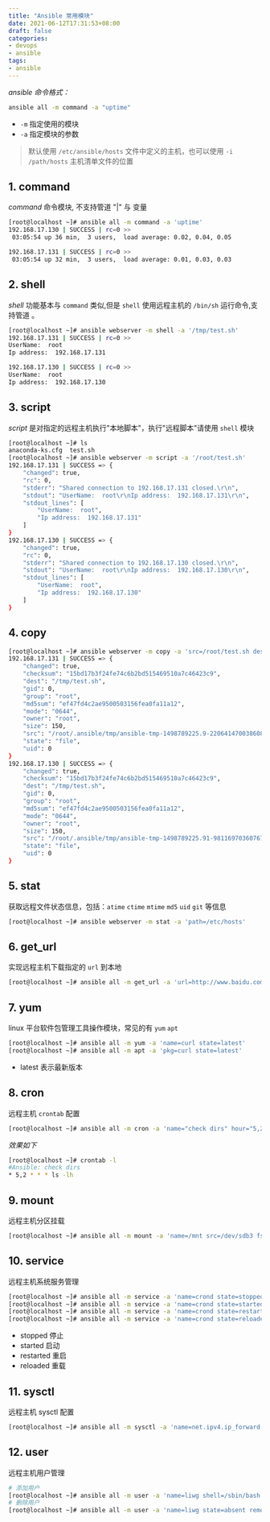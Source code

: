 ```yaml
---
title: "Ansible 常用模块"
date: 2021-06-12T17:31:53+08:00
draft: false
categories: 
- devops
- ansible
tags:
- ansible
---
```


*ansible 命令格式：*

```bash
ansible all -m command -a "uptime"
```

- `-m` 指定使用的模块
- `-a` 指定模块的参数

> 默认使用 `/etc/ansible/hosts` 文件中定义的主机，也可以使用 `-i /path/hosts` 主机清单文件的位置

## 1. command

*command* 命令模块, 不支持管道 "|" 与 变量

```bash
[root@localhost ~]# ansible all -m command -a 'uptime'
192.168.17.130 | SUCCESS | rc=0 >>
 03:05:54 up 36 min,  3 users,  load average: 0.02, 0.04, 0.05

192.168.17.131 | SUCCESS | rc=0 >>
 03:05:54 up 32 min,  3 users,  load average: 0.01, 0.03, 0.03
```

## 2. shell

*shell* 功能基本与 `command` 类似,但是 `shell` 使用远程主机的 `/bin/sh` 运行命令,支持管道 。

```bash
[root@localhost ~]# ansible webserver -m shell -a '/tmp/test.sh'
192.168.17.131 | SUCCESS | rc=0 >>
UserName:  root
Ip address:  192.168.17.131

192.168.17.130 | SUCCESS | rc=0 >>
UserName:  root
Ip address:  192.168.17.130
```

## 3. script

*script* 是对指定的远程主机执行"本地脚本"，执行"远程脚本"请使用 `shell` 模块

```bash
[root@localhost ~]# ls
anaconda-ks.cfg  test.sh
[root@localhost ~]# ansible webserver -m script -a '/root/test.sh'
192.168.17.131 | SUCCESS => {
    "changed": true,
    "rc": 0,
    "stderr": "Shared connection to 192.168.17.131 closed.\r\n",
    "stdout": "UserName:  root\r\nIp address:  192.168.17.131\r\n",
    "stdout_lines": [
        "UserName:  root",
        "Ip address:  192.168.17.131"
    ]
}
192.168.17.130 | SUCCESS => {
    "changed": true,
    "rc": 0,
    "stderr": "Shared connection to 192.168.17.130 closed.\r\n",
    "stdout": "UserName:  root\r\nIp address:  192.168.17.130\r\n",
    "stdout_lines": [
        "UserName:  root",
        "Ip address:  192.168.17.130"
    ]
}
```

## 4. copy

```bash
[root@localhost ~]# ansible webserver -m copy -a 'src=/root/test.sh dest=/tmp/test.sh owner=root group=root mode=0755'
192.168.17.131 | SUCCESS => {
    "changed": true,
    "checksum": "15bd17b3f24fe74c6b2bd515469510a7c46423c9",
    "dest": "/tmp/test.sh",
    "gid": 0,
    "group": "root",
    "md5sum": "ef47fd4c2ae9500503156fea0fa11a12",
    "mode": "0644",
    "owner": "root",
    "size": 150,
    "src": "/root/.ansible/tmp/ansible-tmp-1498789225.9-220641470038608/source",
    "state": "file",
    "uid": 0
}
192.168.17.130 | SUCCESS => {
    "changed": true,
    "checksum": "15bd17b3f24fe74c6b2bd515469510a7c46423c9",
    "dest": "/tmp/test.sh",
    "gid": 0,
    "group": "root",
    "md5sum": "ef47fd4c2ae9500503156fea0fa11a12",
    "mode": "0644",
    "owner": "root",
    "size": 150,
    "src": "/root/.ansible/tmp/ansible-tmp-1498789225.91-98116970360767/source",
    "state": "file",
    "uid": 0
}
```

## 5. stat

获取远程文件状态信息，包括：`atime` `ctime` `mtime` `md5` `uid` `git` 等信息

```bash
[root@localhost ~]# ansible webserver -m stat -a 'path=/etc/hosts'
```

## 6. get_url

实现远程主机下载指定的 `url` 到本地

```bash
[root@localhost ~]# ansible all -m get_url -a 'url=http://www.baidu.com dest=/tmp/baidu.html mode=400 force=yes'
```

## 7. yum

linux 平台软件包管理工具操作模块，常见的有 `yum` `apt`

```bash
[root@localhost ~]# ansible all -m yum -a 'name=curl state=latest'
[root@localhost ~]# ansible all -m apt -a 'pkg=curl state=latest'
```

- latest 表示最新版本

## 8. cron

远程主机 `crontab` 配置

```bash
[root@localhost ~]# ansible all -m cron -a 'name="check dirs" hour="5,2" job="ls -lh"'
```

*效果如下*

```bash
[root@localhost ~]# crontab -l
#Ansible: check dirs
* 5,2 * * * ls -lh
```

## 9. mount

远程主机分区挂载

```bash
[root@localhost ~]# ansible all -m mount -a 'name=/mnt src=/dev/sdb3 fstype=ext3 opts=ro state=present'
```

## 10. service

远程主机系统服务管理

```bash
[root@localhost ~]# ansible all -m service -a 'name=crond state=stopped'
[root@localhost ~]# ansible all -m service -a 'name=crond state=started'
[root@localhost ~]# ansible all -m service -a 'name=crond state=restarted'
[root@localhost ~]# ansible all -m service -a 'name=crond state=reloaded'
```

- stopped 停止
- started 启动
- restarted 重启
- reloaded 重载

## 11. sysctl

远程主机 sysctl 配置

```bash
[root@localhost ~]# ansible all -m sysctl -a 'name=net.ipv4.ip_forward value=1 sysctl_file=/etc/sysctl.conf reload=yes'
```

## 12. user

远程主机用户管理

```bash
# 添加用户
[root@localhost ~]# ansible all -m user -a 'name=liwg shell=/sbin/bash home=/home/liwg'
# 删除用户
[root@localhost ~]# ansible all -m user -a 'name=liwg state=absent remove=yes'
```